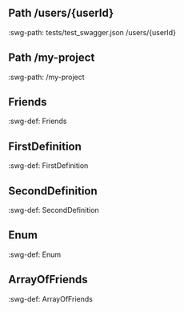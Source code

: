 
## Path /users/{userId}

:swg-path: tests/test_swagger.json /users/{userId}

## Path /my-project

:swg-path: /my-project

## Friends

:swg-def: Friends

## FirstDefinition

:swg-def: FirstDefinition

## SecondDefinition

:swg-def: SecondDefinition

## Enum

:swg-def: Enum

## ArrayOfFriends

:swg-def: ArrayOfFriends

